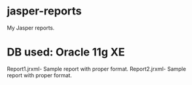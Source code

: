 # jasper-reports
My Jasper reports.

# DB used: Oracle 11g XE
Report1.jrxml- Sample report with proper format.
Report2.jrxml- Sample report with proper format.
